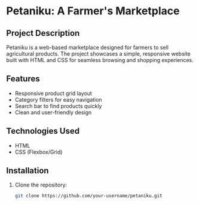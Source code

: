 # Petaniku: A Farmer's Marketplace

## Project Description
Petaniku is a web-based marketplace designed for farmers to sell agricultural products. The project showcases a simple, responsive website built with HTML and CSS for seamless browsing and shopping experiences.

## Features
- Responsive product grid layout
- Category filters for easy navigation
- Search bar to find products quickly
- Clean and user-friendly design

## Technologies Used
- HTML
- CSS (Flexbox/Grid)

## Installation
1. Clone the repository:
   ```bash
   git clone https://github.com/your-username/petaniku.git
